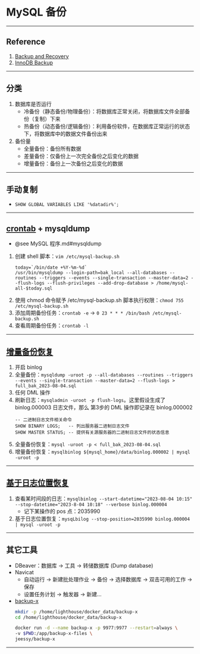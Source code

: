 # MySQL 备份

---
## Reference
1. [Backup and Recovery](https://dev.mysql.com/doc/refman/8.2/en/backup-and-recovery.html)
2. [InnoDB Backup](https://dev.mysql.com/doc/refman/8.2/en/innodb-backup.html)
---
## 分类
1. 数据库是否运行
    - 冷备份（静态备份/物理备份）：将数据库正常关闭，将数据库文件全部备份（复制）下来
    - 热备份（动态备份/逻辑备份）：利用备份软件，在数据库正常运行的状态下，将数据库中的数据文件备份出来
2. 备份量
    - 全量备份：备份所有数据
    - 差量备份：仅备份上一次完全备份之后变化的数据
    - 增量备份：备份上一次备份之后变化的数据
---
## 手动复制
- `SHOW GLOBAL VARIABLES LIKE '%datadir%';`
---
## [crontab](https://www.bilibili.com/video/BV1ei4y1S7za/) + mysqldump
- @see MySQL 程序.md#mysqldump
1. 创建 shell 脚本：`vim /etc/mysql-backup.sh`
    ```shell
    today=`/bin/date +%Y-%m-%d`
    /usr/bin/mysqldump --login-path=bak_local --all-databases --routines --triggers --events --single-transaction --master-data=2 --flush-logs --flush-privileges --add-drop-database > /home/mysql-all-$today.sql
    ```
2. 使用 chmod 命令赋予 /etc/mysql-backup.sh 脚本执行权限：`chmod 755 /etc/mysql-backup.sh`
3. 添加周期备份任务：`crontab -e` → `0 23 * * * /bin/bash /etc/mysql-backup.sh`
4. 查看周期备份任务：`crontab -l`
---
## [增量备份恢复](https://www.bilibili.com/video/BV14L41157yi/)
1. 开启 binlog
2. 全量备份：`mysqldump -uroot -p --all-databases --routines --triggers --events --single-transaction --master-data=2 --flush-logs > full_bak_2023-08-04.sql`
3. 任何 DML 操作
4. 刷新日志：`mysqladmin -uroot -p flush-logs`。这里假设生成了 binlog.000003 日志文件，那么 第3步的 DML 操作即记录在 binlog.000002 
    ```mysql
    -- 二进制日志文件相关命令
    SHOW BINARY LOGS;   -- 列出服务器二进制日志文件
    SHOW MASTER STATUS; -- 提供有关源服务器的二进制日志文件的状态信息
    ```
5. 全量备份恢复：`mysql -uroot -p < full_bak_2023-08-04.sql`
6. 增量备份恢复：`mysqlbinlog ${mysql_home}/data/binlog.000002 | mysql -uroot -p`
---
## [基于日志位置恢复](https://www.bilibili.com/video/BV1Ta41167zy/)
1. 查看某时间段的日志：`mysqlbinlog --start-datetime="2023-08-04 10:15" --stop-datetime="2023-8-04 10:18" --verbose binlog.000004`
    - 记下某操作的 pos 点：2035990
2. 基于日志位置恢复：`mysqLbilog --stop-position=2035990 binlog.000004 | mysql -uroot -p`
---
## 其它工具
- DBeaver：数据库 → 工具 → 转储数据库 (Dump database)
- Navicat
    - 自动运行 → 新建批处理作业 → 备份 → 选择数据库 → 双击可用的工作 → 保存
    - 设置任务计划 → 触发器 → 新建…
- [backup-x](https://github.com/jeessy2/backup-x)
    ```bash
    mkdir -p /home/lighthouse/docker_data/backup-x
    cd /home/lighthouse/docker_data/backup-x
    ```
    ```bash
    docker run -d --name backup-x -p 9977:9977 --restart=always \
    -v $PWD:/app/backup-x-files \
    jeessy/backup-x
    ```
---